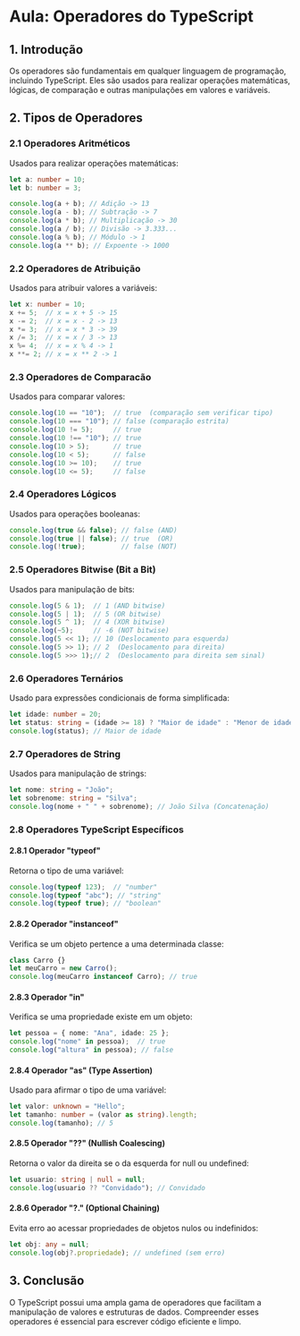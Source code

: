 # Aula: Operadores do TypeScript

## 1. Introdução
Os operadores são fundamentais em qualquer linguagem de programação, incluindo TypeScript. Eles são usados para realizar operações matemáticas, lógicas, de comparação e outras manipulações em valores e variáveis.

## 2. Tipos de Operadores

### 2.1 Operadores Aritméticos
Usados para realizar operações matemáticas:
```typescript
let a: number = 10;
let b: number = 3;

console.log(a + b); // Adição -> 13
console.log(a - b); // Subtração -> 7
console.log(a * b); // Multiplicação -> 30
console.log(a / b); // Divisão -> 3.333...
console.log(a % b); // Módulo -> 1
console.log(a ** b); // Expoente -> 1000
```

### 2.2 Operadores de Atribuição
Usados para atribuir valores a variáveis:
```typescript
let x: number = 10;
x += 5;  // x = x + 5 -> 15
x -= 2;  // x = x - 2 -> 13
x *= 3;  // x = x * 3 -> 39
x /= 3;  // x = x / 3 -> 13
x %= 4;  // x = x % 4 -> 1
x **= 2; // x = x ** 2 -> 1
```

### 2.3 Operadores de Comparacão
Usados para comparar valores:
```typescript
console.log(10 == "10");  // true  (comparação sem verificar tipo)
console.log(10 === "10"); // false (comparação estrita)
console.log(10 != 5);     // true
console.log(10 !== "10"); // true
console.log(10 > 5);      // true
console.log(10 < 5);      // false
console.log(10 >= 10);    // true
console.log(10 <= 5);     // false
```

### 2.4 Operadores Lógicos
Usados para operações booleanas:
```typescript
console.log(true && false); // false (AND)
console.log(true || false); // true  (OR)
console.log(!true);         // false (NOT)
```

### 2.5 Operadores Bitwise (Bit a Bit)
Usados para manipulação de bits:
```typescript
console.log(5 & 1);  // 1 (AND bitwise)
console.log(5 | 1);  // 5 (OR bitwise)
console.log(5 ^ 1);  // 4 (XOR bitwise)
console.log(~5);     // -6 (NOT bitwise)
console.log(5 << 1); // 10 (Deslocamento para esquerda)
console.log(5 >> 1); // 2  (Deslocamento para direita)
console.log(5 >>> 1);// 2  (Deslocamento para direita sem sinal)
```

### 2.6 Operadores Ternários
Usado para expressões condicionais de forma simplificada:
```typescript
let idade: number = 20;
let status: string = (idade >= 18) ? "Maior de idade" : "Menor de idade";
console.log(status); // Maior de idade
```

### 2.7 Operadores de String
Usados para manipulação de strings:
```typescript
let nome: string = "João";
let sobrenome: string = "Silva";
console.log(nome + " " + sobrenome); // João Silva (Concatenação)
```

### 2.8 Operadores TypeScript Específicos

#### 2.8.1 Operador "typeof"
Retorna o tipo de uma variável:
```typescript
console.log(typeof 123);  // "number"
console.log(typeof "abc"); // "string"
console.log(typeof true); // "boolean"
```

#### 2.8.2 Operador "instanceof"
Verifica se um objeto pertence a uma determinada classe:
```typescript
class Carro {}
let meuCarro = new Carro();
console.log(meuCarro instanceof Carro); // true
```

#### 2.8.3 Operador "in"
Verifica se uma propriedade existe em um objeto:
```typescript
let pessoa = { nome: "Ana", idade: 25 };
console.log("nome" in pessoa);  // true
console.log("altura" in pessoa); // false
```

#### 2.8.4 Operador "as" (Type Assertion)
Usado para afirmar o tipo de uma variável:
```typescript
let valor: unknown = "Hello";
let tamanho: number = (valor as string).length;
console.log(tamanho); // 5
```

#### 2.8.5 Operador "??" (Nullish Coalescing)
Retorna o valor da direita se o da esquerda for null ou undefined:
```typescript
let usuario: string | null = null;
console.log(usuario ?? "Convidado"); // Convidado
```

#### 2.8.6 Operador "?." (Optional Chaining)
Evita erro ao acessar propriedades de objetos nulos ou indefinidos:
```typescript
let obj: any = null;
console.log(obj?.propriedade); // undefined (sem erro)
```

## 3. Conclusão
O TypeScript possui uma ampla gama de operadores que facilitam a manipulação de valores e estruturas de dados. Compreender esses operadores é essencial para escrever código eficiente e limpo.

